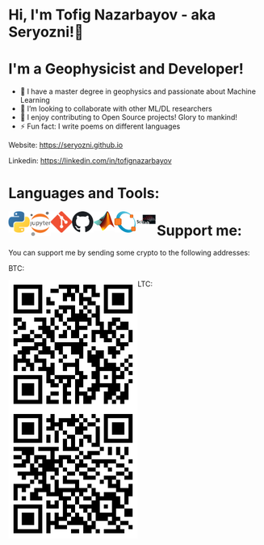 # Hi, I'm Tofig Nazarbayov - aka Seryozni!👋

# I'm a Geophysicist and Developer!

* 🔭 I have a master degree in geophysics and passionate about Machine Learning
* 👯 I’m looking to collaborate with other ML/DL researchers
* 🥅 I enjoy contributing to Open Source projects! Glory to mankind!
* ⚡ Fun fact: I write poems on different languages

Website: https://seryozni.github.io

Linkedin: https://linkedin.com/in/tofignazarbayov

# Languages and Tools:

<img align="left" alt="Python" width="42px" src="img/python.png">
<img align="left" alt="Jupyter" width="42px" src="img/jupyter.png">
<img align="left" alt="Git" width="42px" src="img/git.png">
<img align="left" alt="Github" width="42px" src="img/github.png">
<img align="left" alt="Matlab" width="42px" src="img/matlab.png">
<img align="left" alt="Octave" width="42px" src="img/octave.png">
<img align="left" alt="Scilab" width="42px" src="img/scilab.png">

# Support me:

You can support me by sending some crypto to the following addresses:

BTC:

<img align="left" alt="BTC" width="256px" src="img/btc.png">

LTC:

<img align="left" alt="LTC" width="256px" src="img/ltc.png">